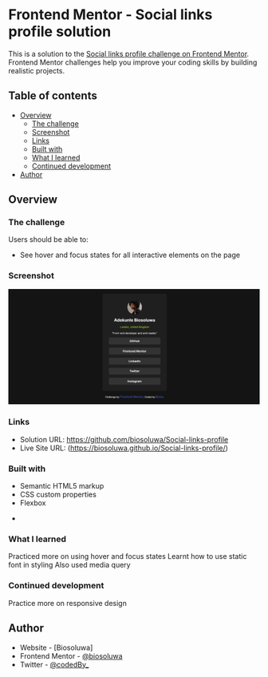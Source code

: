 # Frontend Mentor - Social links profile solution

This is a solution to the [Social links profile challenge on Frontend Mentor](https://www.frontendmentor.io/challenges/social-links-profile-UG32l9m6dQ). Frontend Mentor challenges help you improve your coding skills by building realistic projects. 

## Table of contents

- [Overview](#overview)
  - [The challenge](#the-challenge)
  - [Screenshot](#screenshot)
  - [Links](#links)
  - [Built with](#built-with)
  - [What I learned](#what-i-learned)
  - [Continued development](#continued-development)
- [Author](#author)


## Overview

### The challenge

Users should be able to:

- See hover and focus states for all interactive elements on the page

### Screenshot

![](/assets/images/project%20screenshot.png)

### Links

- Solution URL: https://github.com/biosoluwa/Social-links-profile
- Live Site URL: (https://biosoluwa.github.io/Social-links-profile/)


### Built with

- Semantic HTML5 markup
- CSS custom properties
- Flexbox

*
### What I learned

Practiced more on using hover and focus states
Learnt how to use static font in styling 
Also used media query



### Continued development

Practice more on responsive design


## Author

- Website - [Biosoluwa]
- Frontend Mentor - [@biosoluwa](https://www.frontendmentor.io/profile/biosoluwa)
- Twitter - [@codedBy_](https://www.twitter.com/codedBy_)

